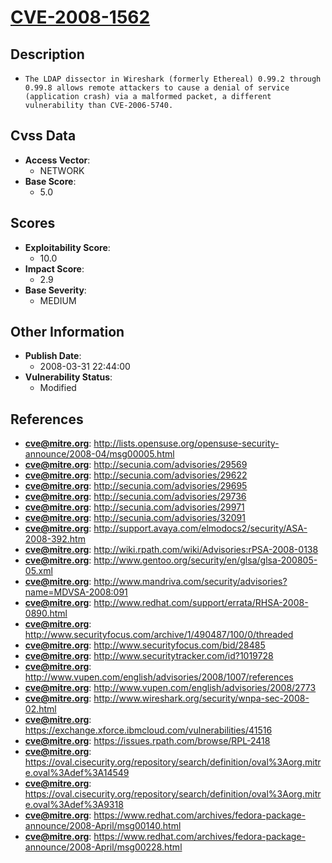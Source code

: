 
# [CVE-2008-1562](http://lists.opensuse.org/opensuse-security-announce/2008-04/msg00005.html)

## Description

- `The LDAP dissector in Wireshark (formerly Ethereal) 0.99.2 through 0.99.8 allows remote attackers to cause a denial of service (application crash) via a malformed packet, a different vulnerability than CVE-2006-5740.`

## Cvss Data

- **Access Vector**:
  - NETWORK
- **Base Score**:
  - 5.0

## Scores

- **Exploitability Score**:
  - 10.0
- **Impact Score**:
  - 2.9
- **Base Severity**:
  - MEDIUM

## Other Information

- **Publish Date**:
  - 2008-03-31 22:44:00
- **Vulnerability Status**:
  - Modified

## References

- **cve@mitre.org**: http://lists.opensuse.org/opensuse-security-announce/2008-04/msg00005.html
- **cve@mitre.org**: http://secunia.com/advisories/29569
- **cve@mitre.org**: http://secunia.com/advisories/29622
- **cve@mitre.org**: http://secunia.com/advisories/29695
- **cve@mitre.org**: http://secunia.com/advisories/29736
- **cve@mitre.org**: http://secunia.com/advisories/29971
- **cve@mitre.org**: http://secunia.com/advisories/32091
- **cve@mitre.org**: http://support.avaya.com/elmodocs2/security/ASA-2008-392.htm
- **cve@mitre.org**: http://wiki.rpath.com/wiki/Advisories:rPSA-2008-0138
- **cve@mitre.org**: http://www.gentoo.org/security/en/glsa/glsa-200805-05.xml
- **cve@mitre.org**: http://www.mandriva.com/security/advisories?name=MDVSA-2008:091
- **cve@mitre.org**: http://www.redhat.com/support/errata/RHSA-2008-0890.html
- **cve@mitre.org**: http://www.securityfocus.com/archive/1/490487/100/0/threaded
- **cve@mitre.org**: http://www.securityfocus.com/bid/28485
- **cve@mitre.org**: http://www.securitytracker.com/id?1019728
- **cve@mitre.org**: http://www.vupen.com/english/advisories/2008/1007/references
- **cve@mitre.org**: http://www.vupen.com/english/advisories/2008/2773
- **cve@mitre.org**: http://www.wireshark.org/security/wnpa-sec-2008-02.html
- **cve@mitre.org**: https://exchange.xforce.ibmcloud.com/vulnerabilities/41516
- **cve@mitre.org**: https://issues.rpath.com/browse/RPL-2418
- **cve@mitre.org**: https://oval.cisecurity.org/repository/search/definition/oval%3Aorg.mitre.oval%3Adef%3A14549
- **cve@mitre.org**: https://oval.cisecurity.org/repository/search/definition/oval%3Aorg.mitre.oval%3Adef%3A9318
- **cve@mitre.org**: https://www.redhat.com/archives/fedora-package-announce/2008-April/msg00140.html
- **cve@mitre.org**: https://www.redhat.com/archives/fedora-package-announce/2008-April/msg00228.html
